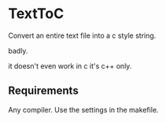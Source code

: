 # TextToC
Convert an entire text file into a c style string.  
  
badly.  
  
it doesn't even work in c it's c++ only.

## Requirements
Any compiler. Use the settings in the makefile.

